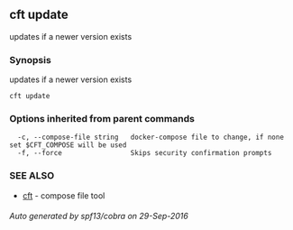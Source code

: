 ## cft update

updates if a newer version exists

### Synopsis


updates if a newer version exists

```
cft update
```

### Options inherited from parent commands

```
  -c, --compose-file string   docker-compose file to change, if none set $CFT_COMPOSE will be used
  -f, --force                 Skips security confirmation prompts
```

### SEE ALSO
* [cft](cft.md)	 - compose file tool

###### Auto generated by spf13/cobra on 29-Sep-2016
